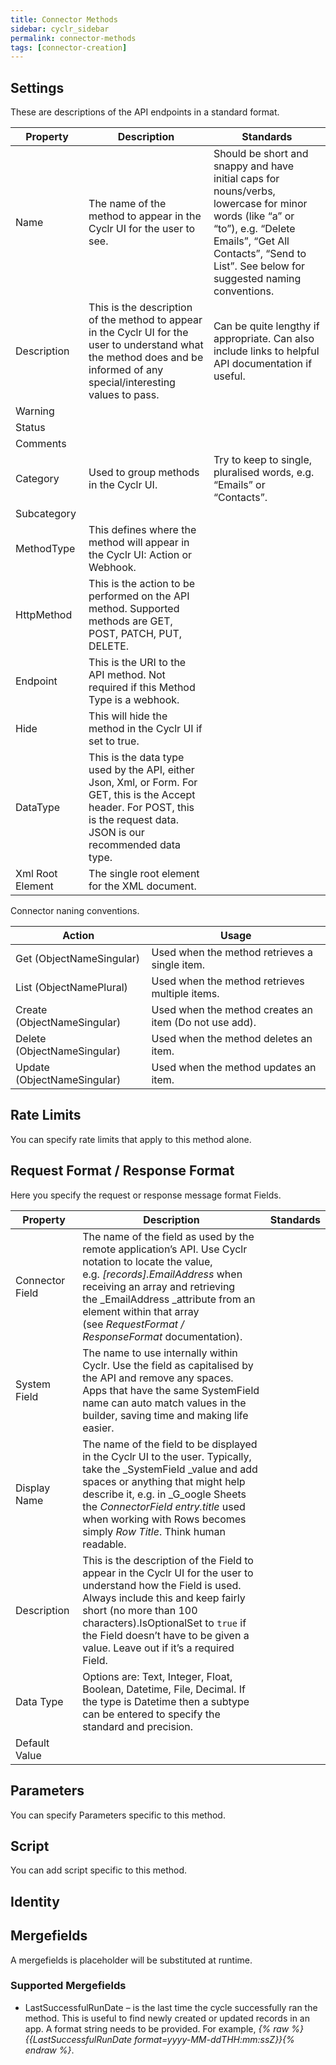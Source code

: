```yaml
---
title: Connector Methods
sidebar: cyclr_sidebar
permalink: connector-methods
tags: [connector-creation]
---
```


## Settings

These are descriptions of the API endpoints in a standard format.

| Property | Description | Standards |
| --- | --- | --- |
| Name | The name of the method to appear in the Cyclr UI for the user to see. | Should be short and snappy and have initial caps for nouns/verbs, lowercase for minor words (like “a” or “to”), e.g. “Delete Emails”, “Get All Contacts”, “Send to List”.  See below for suggested naming conventions. |
| Description | This is the description of the method to appear in the Cyclr UI for the user to understand what the method does and be informed of any special/interesting values to pass. | Can be quite lengthy if appropriate. Can also include links to helpful API documentation if useful.|
| Warning | | |
| Status | | |
| Comments | | |
| Category | Used to group methods in the Cyclr UI. | Try to keep to single, pluralised words, e.g. “Emails” or “Contacts”.|
| Subcategory | | |
| MethodType | This defines where the method will appear in the Cyclr UI: Action or Webhook. | |
| HttpMethod | This is the action to be performed on the API method. Supported methods are GET, POST, PATCH, PUT, DELETE. | |
| Endpoint | This is the URI to the API method. Not required if this Method Type is a webhook.| |
| Hide | This will hide the method in the Cyclr UI if set to true. |
| DataType | This is the data type used by the API, either Json, Xml, or Form. For GET, this is the Accept header. For POST, this is the request data. JSON is our recommended data type.| |
| Xml Root Element | The single root element for the XML document.| |

Connector naning conventions.

| Action | Usage |
| --- | --- | 
| Get (ObjectNameSingular) | Used when the method retrieves a single item. |
| List (ObjectNamePlural)| Used when the method retrieves multiple items. |
| Create (ObjectNameSingular) | Used when the method creates an item (Do not use add). |
| Delete (ObjectNameSingular) | Used when the method deletes an item. |
| Update (ObjectNameSingular) | Used when the method updates an item. |

## Rate Limits

You can specify rate limits that apply to this method alone.

## Request Format / Response Format

Here you specify the request or response message format Fields. 

| Property | Description | Standards |
| --- | --- | ---
| Connector Field | The name of the field as used by the remote application’s API. Use Cyclr notation to locate the value, e.g. _[records].EmailAddress_ when receiving an array and retrieving the _EmailAddress _attribute from an element within that array (see _RequestFormat / ResponseFormat_ documentation). | |
| System Field | The name to use internally within Cyclr. Use the field as capitalised by the API and remove any spaces. Apps that have the same SystemField name can auto match values in the builder, saving time and making life easier.| |
| Display Name | The name of the field to be displayed in the Cyclr UI to the user. Typically, take the _SystemField _value and add spaces or anything that might help describe it, e.g. in _G_oogle Sheets the _ConnectorField_ _entry.title_ used when working with Rows becomes simply _Row Title_. Think human readable.| |
| Description | This is the description of the Field to appear in the Cyclr UI for the user to understand how the Field is used. Always include this and keep fairly short (no more than 100 characters).IsOptionalSet to `true` if the Field doesn’t have to be given a value. Leave out if it’s a required Field.| |
| Data Type | Options are: Text, Integer, Float, Boolean, Datetime, File, Decimal.  If the type is Datetime then a subtype can be entered to specify the standard and precision. | |
| Default Value | | |

## Parameters

You can specify Parameters specific to this method.

## Script

You can add script specific to this method.

## Identity


## Mergefields

A mergefields is placeholder will be substituted at runtime.

### Supported Mergefields

*   LastSuccessfulRunDate – is the last time the cycle successfully ran the method. This is useful to find newly created or updated records in an app. A format string needs to be provided. For example, _{% raw %}{{LastSuccessfulRunDate format=yyyy-MM-ddTHH:mm:ssZ}}{% endraw %}_.

